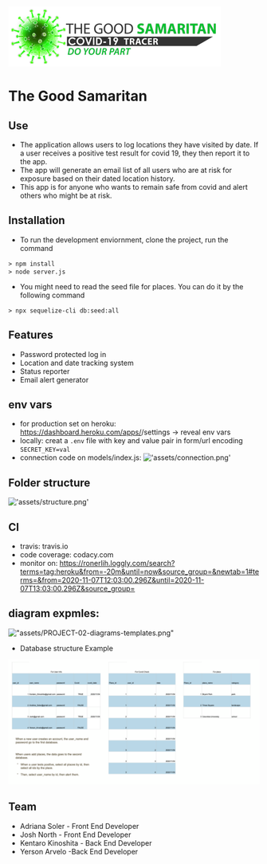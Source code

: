!["assets/good-samaritin-logo-green.png"](assets/good-samaritin-logo-green.png)
# The Good Samaritan

## Use
- The application allows users to log locations they have visited by date. If a user receives a positive test result for covid 19, they then report it to the app.  
- The app will generate an email list of all users who are at risk for exposure based on their  dated location history.
- This app is for anyone who wants to remain safe from covid and alert others who might be at risk.

## Installation
- To run the development enviornment, clone the project, run the command 
```
> npm install
> node server.js
```
- You might need to read the seed file for places. You can do it by the following command
```
> npx sequelize-cli db:seed:all
```

## Features
- Password protected log in
- Location and date tracking system
- Status reporter 
- Email alert generator

## env vars
- for production set on heroku: https://dashboard.heroku.com/apps/<app-name>/settings -> reveal env vars
- locally: creat a `.env` file with key and value pair in form/url encoding `SECRET_KEY=val`
- connection code on models/index.js: !['assets/connection.png'](assets/connection.png)

## Folder structure
!['assets/structure.png'](assets/structure.png)

## CI
- travis: travis.io
- code coverage: codacy.com
- monitor on: https://ronerlih.loggly.com/search?terms=tag:heroku&from=-20m&until=now&source_group=&newtab=1#terms=&from=2020-11-07T12:03:00.296Z&until=2020-11-07T13:03:00.296Z&source_group=

## diagram expmles: 
!["assets/PROJECT-02-diagrams-templates.png"](assets/PROJECT-02-diagrams-templates.png)

- Database structure Example

!["assets/database_example.png"](assets/database_example.png)

## Team 
- Adriana Soler  - Front End Developer
- Josh North - Front End Developer
- Kentaro Kinoshita - Back End Developer
- Yerson Arvelo -Back End Developer

